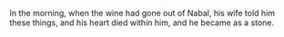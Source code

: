 In the morning, when the wine had gone out of Nabal, his wife told him these things, and his heart died within him, and he became as a stone.
